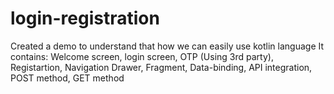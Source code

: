 # login-registration
Created a demo to understand that how we can easily use kotlin language  It contains: Welcome screen, login screen, OTP (Using 3rd party), Registartion, Navigation Drawer, Fragment, Data-binding, API integration, POST method, GET method 
